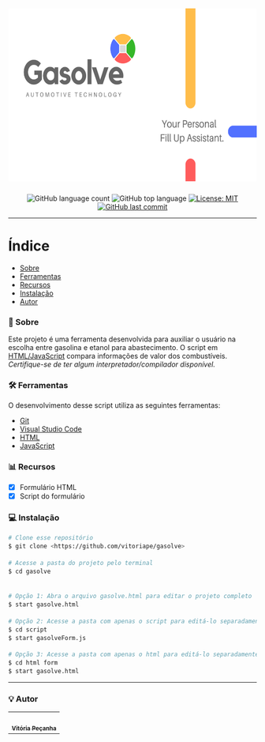 <h1 align="center">
    <img alt="Gasolve" title="#Gasolve" src="https://github.com/vitoriape/gasolve/blob/main/images/gasolve-banner.png" width="900" height="350"/>
</h1>

<p align="center">
  <img alt="GitHub language count" src="https://img.shields.io/github/languages/count/vitoriape/gasolve">
  
  <img alt="GitHub top language" src="https://img.shields.io/github/languages/top/vitoriape/gasolve">
  
  <a href="https://github.com/vitoriape/gasolve/blob/main/LICENSE">
    <img alt="License: MIT" src="https://img.shields.io/badge/License-MIT-green.svg">
  </a>
  
  <a href="https://github.com/vitoriape/gasolve/commits/main">
    <img alt="GitHub last commit" src="https://img.shields.io/github/last-commit/vitoriape/gasolve">
  </a>
</p>


---

Índice
=================
<!--ts-->
   * [Sobre](#-sobre)
   * [Ferramentas](#-ferramentas)
   * [Recursos](#-recursos)
   * [Instalação](#-instalação)
   * [Autor](#-autor)

### 📌 Sobre

Este projeto é uma ferramenta desenvolvida para auxiliar o usuário na escolha entre gasolina e etanol para abastecimento. O script em [HTML/JavaScript](https://developer.mozilla.org/pt-BR/) compara informações de valor dos combustíveis. <i>Certifique-se de ter algum interpretador/compilador disponível.</i>

### 🛠 Ferramentas

O desenvolvimento desse script utiliza as seguintes ferramentas:

- [Git](https://git-scm.com/)
- [Visual Studio Code](https://code.visualstudio.com/docs)
- [HTML](https://developer.mozilla.org/pt-BR/docs/Web/HTML)
- [JavaScript](https://developer.mozilla.org/pt-BR/docs/Web/JavaScript)


### 📊 Recursos

- [x] Formulário HTML
- [x] Script do formulário

### 💻 Instalação

```bash
# Clone esse repositório
$ git clone <https://github.com/vitoriape/gasolve>

# Acesse a pasta do projeto pelo terminal
$ cd gasolve


# Opção 1: Abra o arquivo gasolve.html para editar o projeto completo
$ start gasolve.html

# Opção 2: Acesse a pasta com apenas o script para editá-lo separadamente
$ cd script
$ start gasolveForm.js

# Opção 3: Acesse a pasta com apenas o html para editá-lo separadamente
$ cd html form
$ start gasolve.html
```

---

### 💡 Autor

<table>
  <tr>
    <td align="center"><a href="https://github.com/vitoriape"><img style="border-radius: 50%;" src="https://avatars.githubusercontent.com/u/55922652?v=4" width="100px;" alt=""/><br /><sub><b>Vitória Peçanha</b></sub></a></td> 
</table>
